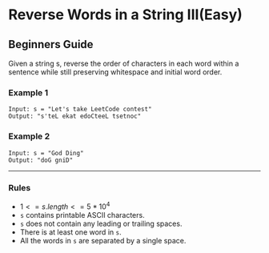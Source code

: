 # Reverse Words in a String III(Easy)

## Beginners Guide

Given a string s, reverse the order of characters in each word within a sentence while still preserving whitespace and initial word order.

### Example 1

```go=
Input: s = "Let's take LeetCode contest"
Output: "s'teL ekat edoCteeL tsetnoc"
```

### Example 2

```go=
Input: s = "God Ding"
Output: "doG gniD"
```

---

### Rules

* $1 <= s.length <= 5 * 10^4$
* `s` contains printable ASCII characters.
* `s` does not contain any leading or trailing spaces.
* There is at least one word in `s`.
* All the words in `s` are separated by a single space.
